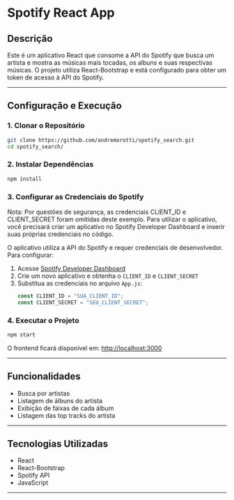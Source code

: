 # Spotify React App

## Descrição
Este é um aplicativo React que consome a API do Spotify que busca um artista e mostra as músicas mais tocadas, os albuns e suas respectivas músicas. O projeto utiliza React-Bootstrap e está configurado para obter um token de acesso à API do Spotify.

---

## Configuração e Execução

### 1. Clonar o Repositório
```sh
git clone https://github.com/andremorotti/spotify_search.git
cd spotify_search/
```

### 2. Instalar Dependências
```sh
npm install
```

### 3. Configurar as Credenciais do Spotify


Nota: Por questões de segurança, as credenciais CLIENT_ID e CLIENT_SECRET foram omitidas deste exemplo. Para utilizar o aplicativo, você precisará criar um aplicativo no Spotify Developer Dashboard e inserir suas próprias credenciais no código.

O aplicativo utiliza a API do Spotify e requer credenciais de desenvolvedor. Para configurar:
1. Acesse [Spotify Developer Dashboard](https://developer.spotify.com/dashboard/applications)
2. Crie um novo aplicativo e obtenha o `CLIENT_ID` e `CLIENT_SECRET`
3. Substitua as credenciais no arquivo `App.js`:
   ```js
   const CLIENT_ID = "SUA_CLIENT_ID";
   const CLIENT_SECRET = "SEU_CLIENT_SECRET";
   ```

### 4. Executar o Projeto
```sh
npm start
```
O frontend ficará disponível em: [http://localhost:3000](http://localhost:3000)

---

## Funcionalidades
- Busca por artistas
- Listagem de álbuns do artista
- Exibição de faixas de cada álbum
- Listagem das top tracks do artista

---

## Tecnologias Utilizadas
- React
- React-Bootstrap
- Spotify API
- JavaScript

---
